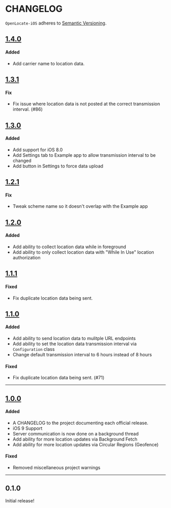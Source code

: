 # CHANGELOG

`OpenLocate-iOS` adheres to [Semantic Versioning](http://semver.org/).

## [1.4.0](https://github.com/OpenLocate/openlocate-ios/tag/1.4.0)

#### Added

- Add carrier name to location data.

## [1.3.1](https://github.com/OpenLocate/openlocate-ios/tag/1.3.1)

#### Fix

- Fix issue where location data is not posted at the correct transmission interval. (#86)

## [1.3.0](https://github.com/OpenLocate/openlocate-ios/tag/1.3.0)

#### Added

- Add support for iOS 8.0
- Add Settings tab to Example app to allow transmission interval to be changed
- Add button in Settings to force data upload

## [1.2.1](https://github.com/OpenLocate/openlocate-ios/tag/1.2.1)

#### Fix

- Tweak scheme name so it doesn't overlap with the Example app

## [1.2.0](https://github.com/OpenLocate/openlocate-ios/tag/1.2.0)

#### Added

- Add ability to collect location data while in foreground
- Add ability to only collect location data with "While In Use" location authorization

## [1.1.1](https://github.com/OpenLocate/openlocate-ios/tag/1.1.1)

#### Fixed

- Fix duplicate location data being sent.

## [1.1.0](https://github.com/OpenLocate/openlocate-ios/tag/1.1.0)

#### Added

- Add ability to send location data to mulitple URL endpoints
- Add ability to set the location data transmission interval via `Configuration` class
- Change default transmission interval to 6 hours instead of 8 hours

#### Fixed

- Fix duplicate location data being sent. (#71)

---

## [1.0.0](https://github.com/OpenLocate/openlocate-ios/tag/1.0.0)

#### Added

- A CHANGELOG to the project documenting each official release.
- iOS 9 Support
- Server communication is now done on a background thread
- Add ability for more location updates via Background Fetch
- Add ability for more location updates via Circular Regions (Geofence)

#### Fixed

- Removed miscellaneous project warnings

---

## 0.1.0

Initial release!
